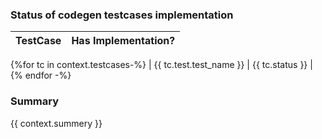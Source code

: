 ### Status of codegen testcases implementation
| TestCase         | Has Implementation?   |
| -----------------|-----------------------|
{%for tc in context.testcases-%}
|  {{ tc.test.test_name }} | {{ tc.status }} |
{% endfor -%}

### Summary 
{{ context.summery }}
